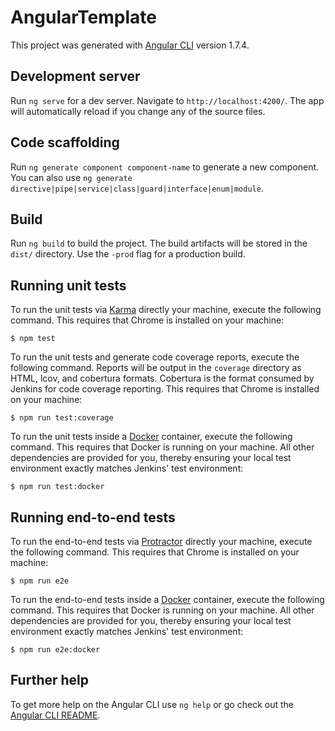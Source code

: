 # AngularTemplate

This project was generated with [Angular CLI](https://github.com/angular/angular-cli) version 1.7.4.

## Development server

Run `ng serve` for a dev server. Navigate to `http://localhost:4200/`. The app will automatically reload if you change any of the source files.

## Code scaffolding

Run `ng generate component component-name` to generate a new component. You can also use `ng generate directive|pipe|service|class|guard|interface|enum|module`.

## Build

Run `ng build` to build the project. The build artifacts will be stored in the `dist/` directory. Use the `-prod` flag for a production build.

## Running unit tests

To run the unit tests via [Karma](https://karma-runner.github.io) directly your machine, execute the following command. This requires that Chrome is installed on your machine:

    $ npm test

To run the unit tests and generate code coverage reports, execute the following command. Reports will be output in the `coverage` directory as HTML, lcov, and cobertura formats. Cobertura is the format consumed by Jenkins for code coverage reporting. This requires that Chrome is installed on your machine:

    $ npm run test:coverage

To run the unit tests inside a [Docker](https://www.docker.com/community-edition) container, execute the following command. This requires that Docker is running on your machine. All other dependencies are provided for you, thereby ensuring your local test environment exactly matches Jenkins' test environment:

    $ npm run test:docker

## Running end-to-end tests

To run the end-to-end tests via [Protractor](http://www.protractortest.org/) directly your machine, execute the following command. This requires that Chrome is installed on your machine:

    $ npm run e2e

To run the end-to-end tests inside a [Docker](https://www.docker.com/community-edition) container, execute the following command. This requires that Docker is running on your machine. All other dependencies are provided for you, thereby ensuring your local test environment exactly matches Jenkins' test environment:

    $ npm run e2e:docker

## Further help

To get more help on the Angular CLI use `ng help` or go check out the [Angular CLI README](https://github.com/angular/angular-cli/blob/master/README.md).


